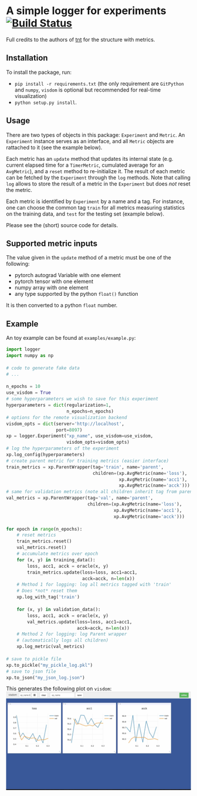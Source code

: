 # A simple logger for experiments [![Build Status](https://travis-ci.org/oval-group/logger.svg?branch=master)](https://travis-ci.org/oval-group/logger)

Full credits to the authors of [tnt](https://github.com/pytorch/tnt) for the structure with metrics.

## Installation

To install the package, run:
* `pip install -r requirements.txt` (the only requirement are `GitPython` and `numpy`, `visdom` is optional but recommended for real-time visualization)
* `python setup.py install`.

## Usage

There are two types of objects in this package: `Experiment` and `Metric`. An `Experiment` instance serves as an interface, and all `Metric` objects are rattached to it (see the example below).

Each metric has an `update` method that updates its internal state (e.g. current elapsed time for a `TimerMetric`, cumulated average for an `AvgMetric`), and a `reset` method to re-initialize it. The result of each metric can be fetched by the `Experiment` through the `log` methods. Note that calling `log` allows to store the result of a metric in the `Experiment` but does *not* reset the metric.

Each metric is identified by `Experiment` by a name and a tag. For instance, one can choose the common tag `train` for all metrics measuring statistics on the training data, and `test` for the testing set (example below).

Please see the (short) source code for details.

## Supported metric inputs

The value given in the `update` method of a metric must be one of the following:
* pytorch autograd Variable with one element
* pytorch tensor with one element
* numpy array with one element
* any type supported by the python `float()` function

It is then converted to a python `float` number.

## Example
An toy example can be found at `examples/example.py`:

```python
import logger
import numpy as np

# code to generate fake data
# ...

n_epochs = 10
use_visdom = True
# some hyperparameters we wish to save for this experiment
hyperparameters = dict(regularization=1,
                       n_epochs=n_epochs)
# options for the remote visualization backend
visdom_opts = dict(server='http://localhost',
                   port=8097)
xp = logger.Experiment("xp_name", use_visdom=use_visdom,
                       visdom_opts=visdom_opts)
# log the hyperparameters of the experiment
xp.log_config(hyperparameters)
# create parent metric for training metrics (easier interface)
train_metrics = xp.ParentWrapper(tag='train', name='parent',
                                 children=(xp.AvgMetric(name='loss'),
                                           xp.AvgMetric(name='acc1'),
                                           xp.AvgMetric(name='acck')))
# same for validation metrics (note all children inherit tag from parent)
val_metrics = xp.ParentWrapper(tag='val', name='parent',
                               children=(xp.AvgMetric(name='loss'),
                                         xp.AvgMetric(name='acc1'),
                                         xp.AvgMetric(name='acck')))

for epoch in range(n_epochs):
    # reset metrics
    train_metrics.reset()
    val_metrics.reset()
    # accumulate metrics over epoch
    for (x, y) in training_data():
        loss, acc1, acck = oracle(x, y)
        train_metrics.update(loss=loss, acc1=acc1,
                             acck=acck, n=len(x))
    # Method 1 for logging: log all metrics tagged with 'train'
    # Does *not* reset them
    xp.log_with_tag('train')

    for (x, y) in validation_data():
        loss, acc1, acck = oracle(x, y)
        val_metrics.update(loss=loss, acc1=acc1,
                           acck=acck, n=len(x))
    # Method 2 for logging: log Parent wrapper
    # (automatically logs all children)
    xp.log_metric(val_metrics)

# save to pickle file
xp.to_pickle("my_pickle_log.pkl")
# save to json file
xp.to_json("my_json_log.json")
```

This generates the following plot on `visdom`:
![alt text](examples/example.jpg)

